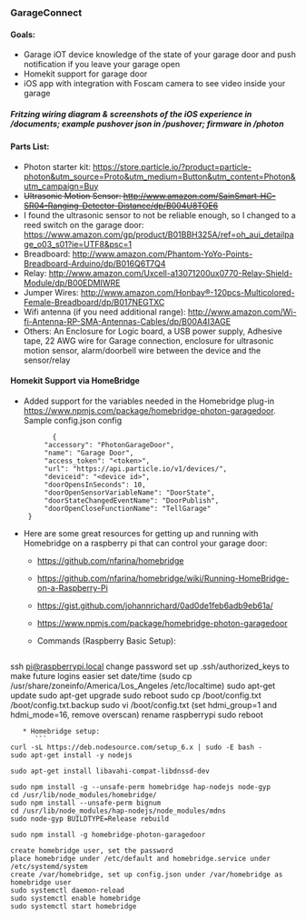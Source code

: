 ### GarageConnect

#### Goals:
* Garage iOT device knowledge of the state of your garage door and push notification if you leave your garage open
* Homekit support for garage door
* iOS app with integration with Foscam camera to see video inside your garage

##### Fritzing wiring diagram & screenshots of the iOS experience in /documents; example pushover json in /pushover; firmware in /photon

#### Parts List:
* Photon starter kit: https://store.particle.io/?product=particle-photon&utm_source=Proto&utm_medium=Button&utm_content=Photon&utm_campaign=Buy
* ~~Ultrasonic Motion Sensor: http://www.amazon.com/SainSmart-HC-SR04-Ranging-Detector-Distance/dp/B004U8TOE6~~
* I found the ultrasonic sensor to not be reliable enough, so I changed to a reed switch on the garage door: https://www.amazon.com/gp/product/B01BBH325A/ref=oh_aui_detailpage_o03_s01?ie=UTF8&psc=1
* Breadboard: http://www.amazon.com/Phantom-YoYo-Points-Breadboard-Arduino/dp/B016Q6T7Q4
* Relay: http://www.amazon.com/Uxcell-a13071200ux0770-Relay-Shield-Module/dp/B00EDMIWRE
* Jumper Wires: http://www.amazon.com/Honbay®-120pcs-Multicolored-Female-Breadboard/dp/B017NEGTXC
* Wifi antenna (if you need additional range): http://www.amazon.com/Wi-fi-Antenna-RP-SMA-Antennas-Cables/dp/B00A4I3AGE
* Others:  An Enclosure for Logic board, a USB power supply, Adhesive tape, 22 AWG wire for Garage connection, enclosure for ultrasonic motion sensor, alarm/doorbell wire between the device and the sensor/relay

#### Homekit Support via HomeBridge
* Added support for the variables needed in the Homebridge plug-in https://www.npmjs.com/package/homebridge-photon-garagedoor.
     Sample config.json config
     ```
            {
          "accessory": "PhotonGarageDoor",
          "name": "Garage Door",
          "access_token": "<token>",
          "url": "https://api.particle.io/v1/devices/",
          "deviceid": "<device id>",
          "doorOpensInSeconds": 10,
          "doorOpenSensorVariableName": "DoorState",
          "doorStateChangedEventName": "DoorPublish",
          "doorOpenCloseFunctionName": "TellGarage"
      }
     ```
     
* Here are some great resources for getting up and running with Homebridge on a raspberry pi that can control your garage door:
   * https://github.com/nfarina/homebridge
   * https://github.com/nfarina/homebridge/wiki/Running-HomeBridge-on-a-Raspberry-Pi
   * https://gist.github.com/johannrichard/0ad0de1feb6adb9eb61a/
   * https://www.npmjs.com/package/homebridge-photon-garagedoor

    
   * Commands (Raspberry Basic Setup):
      ```
ssh pi@raspberrypi.local
change password
set up .ssh/authorized_keys to make future logins easier
set date/time (sudo cp /usr/share/zoneinfo/America/Los_Angeles /etc/localtime)
sudo apt-get update
sudo apt-get upgrade
sudo reboot
sudo cp /boot/config.txt /boot/config.txt.backup
sudo vi /boot/config.txt (set hdmi_group=1 and hdmi_mode=16, remove overscan)
rename raspberrypi
sudo reboot
```
   * Homebridge setup:
      ```
curl -sL https://deb.nodesource.com/setup_6.x | sudo -E bash -
sudo apt-get install -y nodejs

sudo apt-get install libavahi-compat-libdnssd-dev

sudo npm install -g --unsafe-perm homebridge hap-nodejs node-gyp
cd /usr/lib/node_modules/homebridge/
sudo npm install --unsafe-perm bignum
cd /usr/lib/node_modules/hap-nodejs/node_modules/mdns
sudo node-gyp BUILDTYPE=Release rebuild

sudo npm install -g homebridge-photon-garagedoor

create homebridge user, set the password
place homebridge under /etc/default and homebridge.service under /etc/systemd/system
create /var/homebridge, set up config.json under /var/homebridge as homebridge user
sudo systemctl daemon-reload
sudo systemctl enable homebridge
sudo systemctl start homebridge
```
